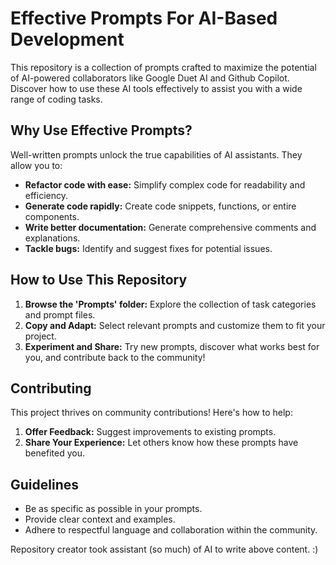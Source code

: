 # Effective Prompts For AI-Based Development
This repository is a collection of prompts crafted to maximize the potential of AI-powered collaborators like Google Duet AI and Github Copilot. Discover how to use these AI tools effectively to assist you with a wide range of coding tasks.

## Why Use Effective Prompts?

Well-written prompts unlock the true capabilities of AI assistants. They allow you to:

* **Refactor code with ease:** Simplify complex code for readability and efficiency.
* **Generate code rapidly:** Create code snippets, functions, or entire components.
* **Write better documentation:** Generate comprehensive comments and explanations.
* **Tackle bugs:** Identify and suggest fixes for potential issues.

## How to Use This Repository

1. **Browse the 'Prompts' folder:** Explore the collection of task categories and prompt files.
2. **Copy and Adapt:**  Select relevant prompts and customize them to fit your project. 
3. **Experiment and Share:**  Try new prompts, discover what works best for you, and contribute back to the community!

## Contributing

This project thrives on community contributions! Here's how to help:

1. **Offer Feedback:** Suggest improvements to existing prompts.
2. **Share Your Experience:**  Let others know how these prompts have benefited you.

## Guidelines

* Be as specific as possible in your prompts.
* Provide clear context and examples.
* Adhere to respectful language and collaboration within the community.

Repository creator took assistant (so much) of AI to write above content. :)
